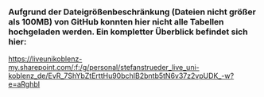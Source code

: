 ### Aufgrund der Dateigrößenbeschränkung (Dateien nicht größer als 100MB) von GitHub konnten hier nicht alle Tabellen hochgeladen werden. Ein kompletter Überblick befindet sich hier:  
https://liveunikoblenz-my.sharepoint.com/:f:/g/personal/stefanstrueder_live_uni-koblenz_de/EvR_7ShYbZtErttHu90bchIB2bntb5tN6v37z2vpUDK_-w?e=aRghbI
